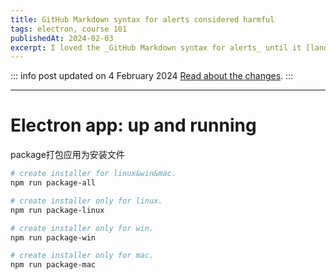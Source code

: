 ```yaml
---
title: GitHub Markdown syntax for alerts considered harmful
tags: electron, course 101
publishedAt: 2024-02-03
excerpt: I loved the _GitHub Markdown syntax for alerts_ until it [landed in Vitepress](https://github.com/vuejs/vitepress/blob/main/CHANGELOG.md#100-rc40-2024-1-22), which made me think about it. Now [I think it sucks]().
---
```


::: info post updated on <time datetime="2024-02-04">4 February 2024</time>
[Read about the changes](./github-alerts-markdown-syntax.md#updates-to-this-article).
:::

---

# Electron app: up and running

package打包应用为安装文件
```sh
# create installer for linux&win&mac.
npm run package-all

# create installer only for linux.
npm run package-linux

# create installer only for win.
npm run package-win

# create installer only for mac.
npm run package-mac
```